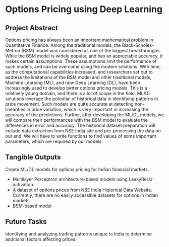 # Options Pricing using Deep Learning
## Project Abstract
Options pricing has always been an important mathematical problem in Quantitative Finance. Among the traditional models, the Black-Scholes-Metron (BSM) model was considered as one of the biggest breakthroughs. While the BSM model is widely popular, and has an appreciable accuracy, it makes certain assumptions. These assumptions limit the performance of such models, and can be overcome using the modern solutions. With time, as the computational capabilities increased, and researchers set out to address the limitations of the BSM model and other traditional models, Machine Learning (ML), and now Deep Learning (DL), have been increasingly used to develop better options pricing models. This is a relatively young domain, and there is a lot of scope in the field. ML/DL solutions leverage the potential of historical data in identifying patterns in price movement. Such models are quite accurate at detecting non-linearities in price variation, which is very important in increasing the accuracy of the predictions. Further, after developing the ML/DL models, we will compare their performances with the BSM model to evaluate the differences in error and accuracy. The historical dataset preparation will include data extraction from NSE India site and pre-processing the data on our end. We will have to write functions to find values of some important parameters, which are required by our models.
## Tangible Outputs
Create ML/DL models for options pricing for Indian financial markets.
* Multilayer Perceptron architecture-based models using LeakyReLU activation.
* A dataset of options prices from NSE India Historical Data Website. Currently, there are no easily accessible datasets for options in Indian markets.
* BSM-based model
## Future Tasks
Identifying and analyzing trading patterns unique to India to determine additional factors affecting prices.

